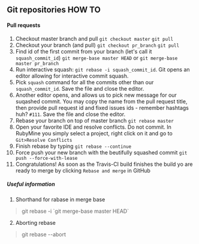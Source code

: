 ## Git repositories HOW TO


#### Pull requests


1. Checkout master branch and pull  `git checkout master` `git pull` 
1. Checkout your branch (and pull)  `git checkout pr_branch` `git pull` 
1. Find id of the first commit from your branch (let's call it `squash_commit_id`) `git merge-base master HEAD` or  `git merge-base master pr_branch`
1. Run interactive squash: `git rebase -i squash_commit_id`. Git opens an editor allowing
for interactive commit squash.  
1. Pick `squash` command for all the commits other than our `squash_commit_id`. 
Save the file and close the editor.
1. Another editor opens, and allows us to pick new message for our suqashed commit. 
You may copy the name from the pull request title, then provide pull request id and fixed issues ids - 
remember hashtags huh? `#111`. Save the file and close the editor.
1. Rebase your branch on top of master branch `git rebase master`
1. Open your favorite IDE and resolve conflicts. Do not commit. 
In RubyMine you simply select a project, right click on it and go to `Git>Resolve Conflicts`
1. Finish rebase by typing `git rebase --continue`
1. Force push your new branch with the beutifully squashed commit `git push --force-with-lease `
1. Congratulations! As soon as the Travis-CI build finishes the build yo are ready to merge 
by clicking `Rebase and merge` in GitHub

##### Useful information

1. Shorthand for rabase in merge base 
> git rebase -i \`git merge-base master HEAD\` 
2. Aborting rebase
> git rebase --abort


